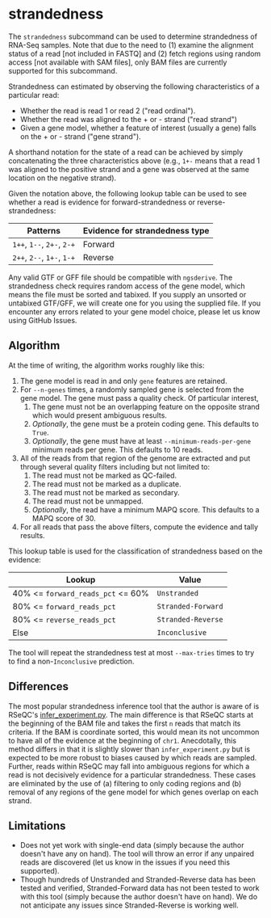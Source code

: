 # strandedness

The `strandedness` subcommand can be used to determine strandedness of RNA-Seq samples. Note that due to the need to (1) examine the alignment status of a read [not included in FASTQ] and (2) fetch regions using random access [not available with SAM files], only BAM files are currently supported for this subcommand.

Strandedness can estimated by observing the following characteristics of a particular read:

* Whether the read is read 1 or read 2 ("read ordinal").
* Whether the read was aligned to the + or - strand ("read strand")
* Given a gene model, whether a feature of interest (usually a gene) falls on the + or - strand ("gene strand").

A shorthand notation for the state of a read can be achieved by simply concatenating the three characteristics above (e.g., `1+-` means that a read 1 was aligned to the positive strand and a gene was observed at the same location on the negative strand).

Given the notation above, the following lookup table can be used to see whether a read is evidence for forward-strandedness or reverse-strandedness:

| Patterns                   | Evidence for strandedness type |
| -------------------------- | ------------------------------ |
| `1++`, `1--`, `2+-`, `2-+` | Forward                        |
| `2++`, `2--`, `1+-`, `1-+` | Reverse                        |

Any valid GTF or GFF file should be compatible with `ngsderive`. The strandedness check requires random access of the gene model, which means the file must be sorted and tabixed. If you supply an unsorted or untabixed GTF/GFF, we will create one for you using the supplied file. If you encounter any errors related to your gene model choice, please let us know using GitHub Issues.

## Algorithm

At the time of writing, the algorithm works roughly like this:

1. The gene model is read in and only `gene` features are retained.
2. For `--n-genes` times, a randomly sampled gene is selected from the gene model. The gene must pass a quality check. Of particular interest,
   1. The gene must not be an overlapping feature on the opposite strand which would present ambiguous results.
   2. *Optionally*, the gene must be a protein coding gene. This defaults to `True`.
   3. *Optionally*, the gene must have at least `--minimum-reads-per-gene` minimum reads per gene. This defaults to 10 reads.
3. All of the reads from that region of the genome are extracted and put through several quality filters including but not limited to:
   1. The read must not be marked as QC-failed.
   2. The read must not be marked as a duplicate.
   3. The read must not be marked as secondary.
   4. The read must not be unmapped.
   5. *Optionally*, the read have a minimum MAPQ score. This defaults to a MAPQ score of 30.
4. For all reads that pass the above filters, compute the evidence and tally results.

This lookup table is used for the classification of strandedness based on the evidence:

| Lookup                            | Value              |
| --------------------------------- | ------------------ |
| 40% <= `forward_reads_pct` <= 60% | `Unstranded`       |
| 80% <= `forward_reads_pct`        | `Stranded-Forward` |
| 80% <= `reverse_reads_pct`        | `Stranded-Reverse` |
| Else                              | `Inconclusive`     |

The tool will repeat the strandedness test at most `--max-tries` times to try to find a non-`Inconclusive` prediction.

## Differences

The most popular strandedness inference tool that the author is aware of is RSeQC's [infer_experiment.py](http://rseqc.sourceforge.net/#infer-experiment-py). The main difference is that RSeQC starts at the beginning of the BAM file and takes the first `n` reads that match its criteria. If the BAM is coordinate sorted, this would mean its not uncommon to have all of the evidence at the beginning of `chr1`. Anecdotally, this method differs in that it is slightly slower than `infer_experiment.py` but is expected to be more robust to biases caused by which reads are sampled. Further, reads within RSeQC may fall into ambiguous regions for which a read is not decisively evidence for a particular strandedness. These cases are eliminated by the use of (a) filtering to only coding regions and (b) removal of any regions of the gene model for which genes overlap on each strand.

## Limitations

* Does not yet work with single-end data (simply because the author doesn't have any on hand). The tool will throw an error if any unpaired reads are discovered (let us know in the issues if you need this supported).
* Though hundreds of Unstranded and Stranded-Reverse data has been tested and verified, Stranded-Forward data has not been tested to work with this tool (simply because the author doesn't have on hand). We do not anticipate any issues since Stranded-Reverse is working well.

[gencode-website]: https://www.gencodegenes.org
